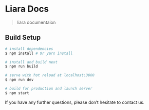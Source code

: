 # Liara Docs
> liara documentaion

## Build Setup


``` bash
# install dependencies
$ npm install # Or yarn install

# install and build next
$ npm run build

# serve with hot reload at localhost:3000
$ npm run dev

# build for production and launch server
$ npm start

```

If you have any further questions, please don’t hesitate to contact us.